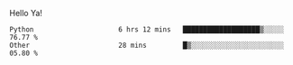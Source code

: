 Hello Ya!

<!--START_SECTION:waka-->

```text
Python                     6 hrs 12 mins   ███████████████████▒░░░░░   76.77 %
Other                      28 mins         █▒░░░░░░░░░░░░░░░░░░░░░░░   05.80 %
```

<!--END_SECTION:waka-->
